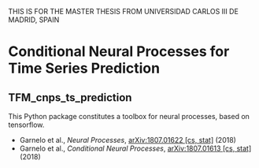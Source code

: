 THIS IS FOR THE MASTER THESIS FROM UNIVERSIDAD CARLOS III DE MADRID, SPAIN

# Conditional Neural Processes for Time Series Prediction
## TFM_cnps_ts_prediction

This Python package constitutes a toolbox for neural processes, based on tensorflow.

* Garnelo et al., _Neural Processes_, [arXiv:1807.01622 [cs, stat]](http://arxiv.org/abs/1807.01622) (2018)
* Garnelo et al., _Conditional Neural Processes_, [arXiv:1807.01613 [cs, stat]](http://arxiv.org/abs/1807.01613) (2018)
